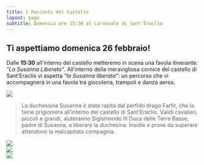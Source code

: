 ```yaml
---
title: I Racconti del Castello
layout: page
subtitle: Domenica ore 15:30 al carnevale di Sant'Eraclio
---
```


## Ti aspettiamo domenica 26 febbraio!

Dalle **15:30** all'interno del castello metteremo in scena una favola itinerante: *"La Susanna Liberata"*.
All’interno della meravigliosa cornice del castello di Sant’Eraclio vi aspetta *“la Susanna liberata”*: un percorso che vi accompagnerà in una favola tra giocoleria, trampoli e danza aerea.

<div class="row">
<div class="col-sm-12"><img src="{{ site.baseurl }}/img/carnevale_2017_foto_1.jpg" /></div>
</div>


> La duchessina Susanna è stata rapita dal perfido drago Farfir, che la tiene prigioniera all’interno del castello di Sant’Eraclio. Validi cavalieri, piccoli e grandi, aiuteranno Sigismondo III Duca delle Terre Basse, padre di Susanna, a liberare la duchesina. Insidie e prove da superare attendono la malcapitata compagnia.

<div class="row">
<div class="col-sm-4"><img src="{{ site.baseurl }}/img/carnevale_2017_foto_2.jpg" /></div>
<div class="col-sm-4"><img src="{{ site.baseurl }}/img/carnevale_2017_foto_3.jpg" /></div>
<div class="col-sm-4"><img src="{{ site.baseurl }}/img/carnevale_2017_foto_4.jpg" /></div>
</div>
